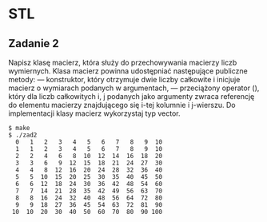 # STL

## Zadanie 2

Napisz klasę macierz, która służy do przechowywania macierzy liczb wymiernych. Klasa macierz powinna udostępniać następujące publiczne metody: — konstruktor, który otrzymuje dwie liczby całkowite i inicjuje macierz o wymiarach podanych w argumentach, — przeciążony operator (), który dla liczb całkowitych i, j podanych jako argumenty zwraca referencję do elementu macierzy znajdującego się i-tej kolumnie i j-wierszu. Do implementacji klasy macierz wykorzystaj typ vector.

```console
$ make
$ ./zad2
  0   1   2   3   4   5   6   7   8   9  10 
  1   1   2   3   4   5   6   7   8   9  10 
  2   2   4   6   8  10  12  14  16  18  20 
  3   3   6   9  12  15  18  21  24  27  30 
  4   4   8  12  16  20  24  28  32  36  40 
  5   5  10  15  20  25  30  35  40  45  50 
  6   6  12  18  24  30  36  42  48  54  60 
  7   7  14  21  28  35  42  49  56  63  70 
  8   8  16  24  32  40  48  56  64  72  80 
  9   9  18  27  36  45  54  63  72  81  90 
 10  10  20  30  40  50  60  70  80  90 100
```
